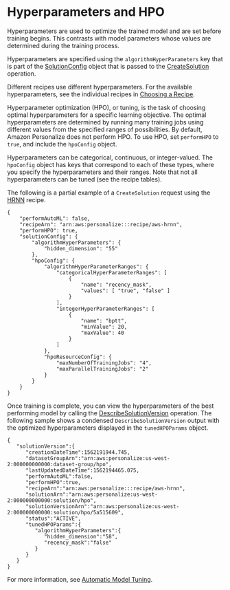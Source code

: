 # Hyperparameters and HPO<a name="customizing-solution-config-hpo"></a>

Hyperparameters are used to optimize the trained model and are set before training begins\. This contrasts with model parameters whose values are determined during the training process\.

Hyperparameters are specified using the `algorithmHyperParameters` key that is part of the [SolutionConfig](API_SolutionConfig.md) object that is passed to the [CreateSolution](API_CreateSolution.md) operation\.

Different recipes use different hyperparameters\. For the available hyperparameters, see the individual recipes in [Choosing a Recipe](working-with-predefined-recipes.md)\.

Hyperparameter optimization \(HPO\), or tuning, is the task of choosing optimal hyperparameters for a specific learning objective\. The optimal hyperparameters are determined by running many training jobs using different values from the specified ranges of possibilities\. By default, Amazon Personalize does not perform HPO\. To use HPO, set `performHPO` to `true`, and include the `hpoConfig` object\.

Hyperparameters can be categorical, continuous, or integer\-valued\. The `hpoConfig` object has keys that correspond to each of these types, where you specify the hyperparameters and their ranges\. Note that not all hyperparameters can be tuned \(see the recipe tables\)\.

The following is a partial example of a `CreateSolution` request using the [HRNN](native-recipe-hrnn.md) recipe\.

```
{
    "performAutoML": false,
    "recipeArn": "arn:aws:personalize:::recipe/aws-hrnn",
    "performHPO": true,
    "solutionConfig": {
        "algorithmHyperParameters": {
            "hidden_dimension": "55"
        },
        "hpoConfig": {
            "algorithmHyperParameterRanges": {
                "categoricalHyperParameterRanges": [
                    {
                        "name": "recency_mask",
                        "values": [ "true", "false" ]
                    }
                ],
                "integerHyperParameterRanges": [
                    {
                        "name": "bptt",
                        "minValue": 20,
                        "maxValue": 40
                    }
                ]
            },
            "hpoResourceConfig": {
                "maxNumberOfTrainingJobs": "4",
                "maxParallelTrainingJobs": "2"
            }
        }
    }
}
```

Once training is complete, you can view the hyperparameters of the best performing model by calling the [DescribeSolutionVersion](API_DescribeSolutionVersion.md) operation\. The following sample shows a condensed `DescribeSolutionVersion` output with the optimized hyperparameters displayed in the `tunedHPOParams` object\.

```
{
   "solutionVersion":{
      "creationDateTime":1562191944.745,
      "datasetGroupArn":"arn:aws:personalize:us-west-2:000000000000:dataset-group/hpo",
      "lastUpdatedDateTime":1562194465.075,
      "performAutoML":false,
      "performHPO":true,
      "recipeArn":"arn:aws:personalize:::recipe/aws-hrnn",
      "solutionArn":"arn:aws:personalize:us-west-2:000000000000:solution/hpo",
      "solutionVersionArn":"arn:aws:personalize:us-west-2:000000000000:solution/hpo/5a515609",
      "status":"ACTIVE",
      "tunedHPOParams":{
         "algorithmHyperParameters":{
            "hidden_dimension":"58",
            "recency_mask":"false"
         }
      }
   }
}
```

For more information, see [Automatic Model Tuning](https://docs.aws.amazon.com/sagemaker/latest/dg/automatic-model-tuning.html)\.